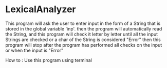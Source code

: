 # LexicalAnalyzer
This program will ask the user to enter input in the form of a String that is stored in the global variable 'inp'. then the program will automatically read the String, and this program will check it letter by letter until all the input Strings are checked or a char of the String is considered "Error" then this program will stop after the program has performed all checks on the input or when the input is "Error"

How to :
  Use this program using terminal 
